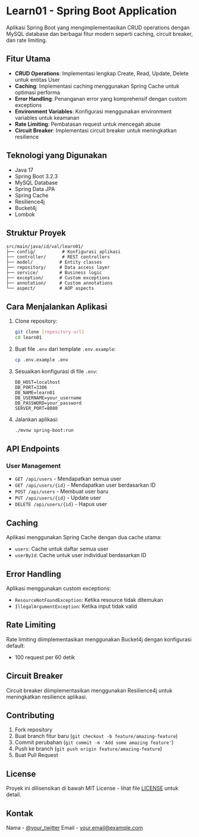 # Learn01 - Spring Boot Application

Aplikasi Spring Boot yang mengimplementasikan CRUD operations dengan MySQL database dan berbagai fitur modern seperti caching, circuit breaker, dan rate limiting.

## Fitur Utama

- **CRUD Operations**: Implementasi lengkap Create, Read, Update, Delete untuk entitas User
- **Caching**: Implementasi caching menggunakan Spring Cache untuk optimasi performa
- **Error Handling**: Penanganan error yang komprehensif dengan custom exceptions
- **Environment Variables**: Konfigurasi menggunakan environment variables untuk keamanan
- **Rate Limiting**: Pembatasan request untuk mencegah abuse
- **Circuit Breaker**: Implementasi circuit breaker untuk meningkatkan resilience

## Teknologi yang Digunakan

- Java 17
- Spring Boot 3.2.3
- MySQL Database
- Spring Data JPA
- Spring Cache
- Resilience4j
- Bucket4j
- Lombok

## Struktur Proyek

```
src/main/java/id/val/learn01/
├── config/          # Konfigurasi aplikasi
├── controller/      # REST controllers
├── model/          # Entity classes
├── repository/     # Data access layer
├── service/        # Business logic
├── exception/      # Custom exceptions
├── annotation/     # Custom annotations
└── aspect/         # AOP aspects
```

## Cara Menjalankan Aplikasi

1. Clone repository:
   ```bash
   git clone [repository-url]
   cd learn01
   ```

2. Buat file `.env` dari template `.env.example`:
   ```bash
   cp .env.example .env
   ```

3. Sesuaikan konfigurasi di file `.env`:
   ```properties
   DB_HOST=localhost
   DB_PORT=3306
   DB_NAME=learn01
   DB_USERNAME=your_username
   DB_PASSWORD=your_password
   SERVER_PORT=8080
   ```

4. Jalankan aplikasi:
   ```bash
   ./mvnw spring-boot:run
   ```

## API Endpoints

### User Management

- `GET /api/users` - Mendapatkan semua user
- `GET /api/users/{id}` - Mendapatkan user berdasarkan ID
- `POST /api/users` - Membuat user baru
- `PUT /api/users/{id}` - Update user
- `DELETE /api/users/{id}` - Hapus user

## Caching

Aplikasi menggunakan Spring Cache dengan dua cache utama:
- `users`: Cache untuk daftar semua user
- `userById`: Cache untuk user individual berdasarkan ID

## Error Handling

Aplikasi menggunakan custom exceptions:
- `ResourceNotFoundException`: Ketika resource tidak ditemukan
- `IllegalArgumentException`: Ketika input tidak valid

## Rate Limiting

Rate limiting diimplementasikan menggunakan Bucket4j dengan konfigurasi default:
- 100 request per 60 detik

## Circuit Breaker

Circuit breaker diimplementasikan menggunakan Resilience4j untuk meningkatkan resilience aplikasi.

## Contributing

1. Fork repository
2. Buat branch fitur baru (`git checkout -b feature/amazing-feature`)
3. Commit perubahan (`git commit -m 'Add some amazing feature'`)
4. Push ke branch (`git push origin feature/amazing-feature`)
5. Buat Pull Request

## License

Proyek ini dilisensikan di bawah MIT License - lihat file [LICENSE](LICENSE) untuk detail.

## Kontak

Nama - [@your_twitter](https://twitter.com/your_twitter)
Email - your.email@example.com 